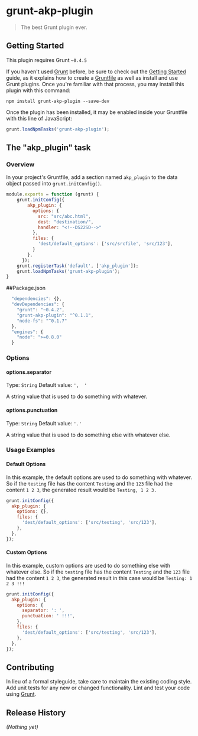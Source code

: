 # grunt-akp-plugin

> The best Grunt plugin ever.

## Getting Started
This plugin requires Grunt `~0.4.5`

If you haven't used [Grunt](http://gruntjs.com/) before, be sure to check out the [Getting Started](http://gruntjs.com/getting-started) guide, as it explains how to create a [Gruntfile](http://gruntjs.com/sample-gruntfile) as well as install and use Grunt plugins. Once you're familiar with that process, you may install this plugin with this command:

```shell
npm install grunt-akp-plugin --save-dev
```

Once the plugin has been installed, it may be enabled inside your Gruntfile with this line of JavaScript:

```js
grunt.loadNpmTasks('grunt-akp-plugin');
```

## The "akp_plugin" task

### Overview
In your project's Gruntfile, add a section named `akp_plugin` to the data object passed into `grunt.initConfig()`.

```js
module.exports = function (grunt) {
    grunt.initConfig({
        akp_plugin: {
          options: {
            src: "src/abc.html",
            dest: "destination/",
            handler: "<!--DS22SD-->"
          },
          files: {
            'dest/default_options': ['src/srcfile', 'src/123'],
          }
        },
      });
    grunt.registerTask('default', ['akp_plugin']);
    grunt.loadNpmTasks('grunt-akp-plugin');
}
```
##Package.json

```js
  "dependencies": {},
  "devDependencies": {
    "grunt": "~0.4.2",
    "grunt-akp-plugin": "^0.1.1",
    "node-fs": "^0.1.7"
  },
  "engines": {
    "node": ">=0.8.0"
  }
```

### Options

#### options.separator
Type: `String`
Default value: `',  '`

A string value that is used to do something with whatever.

#### options.punctuation
Type: `String`
Default value: `'.'`

A string value that is used to do something else with whatever else.

### Usage Examples

#### Default Options
In this example, the default options are used to do something with whatever. So if the `testing` file has the content `Testing` and the `123` file had the content `1 2 3`, the generated result would be `Testing, 1 2 3.`

```js
grunt.initConfig({
  akp_plugin: {
    options: {},
    files: {
      'dest/default_options': ['src/testing', 'src/123'],
    },
  },
});
```

#### Custom Options
In this example, custom options are used to do something else with whatever else. So if the `testing` file has the content `Testing` and the `123` file had the content `1 2 3`, the generated result in this case would be `Testing: 1 2 3 !!!`

```js
grunt.initConfig({
  akp_plugin: {
    options: {
      separator: ': ',
      punctuation: ' !!!',
    },
    files: {
      'dest/default_options': ['src/testing', 'src/123'],
    },
  },
});
```

## Contributing
In lieu of a formal styleguide, take care to maintain the existing coding style. Add unit tests for any new or changed functionality. Lint and test your code using [Grunt](http://gruntjs.com/).

## Release History
_(Nothing yet)_
